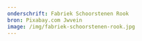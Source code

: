 ```yaml
---
onderschrift: Fabriek Schoorstenen Rook
bron: Pixabay.com Jwvein
image: /img/fabriek-schoorstenen-rook.jpg
---
```

